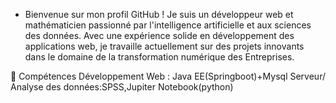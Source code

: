 - Bienvenue sur mon profil GitHub ! Je suis un développeur web et mathématicien passionné par l'intelligence artificielle et aux sciences des données. Avec une expérience solide en développement des applications web, je travaille actuellement sur des projets innovants dans le domaine de la transformation numérique des Entreprises.

🎯 Compétences
Développement Web : Java EE(Springboot)+Mysql Serveur/
Analyse des données:SPSS,Jupiter Notebook(python)

<!---
otshudiakoy/otshudiakoy is a ✨ special ✨ repository because its `README.md` (this file) appears on your GitHub profile.
You can click the Preview link to take a look at your changes.
--->
